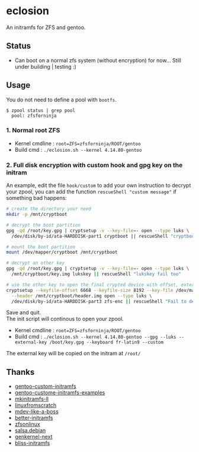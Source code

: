 # eclosion
An initramfs for ZFS and gentoo. 

## Status
+ Can boot on a normal zfs system (without encryption) for now...
Still under building | testing :)

## Usage

You do not need to define a pool with `bootfs`.

    $ zpool status | grep pool
      pool: zfsforninja

### 1. Normal root ZFS

+ Kernel cmdline : ` root=ZFS=zfsforninja/ROOT/gentoo `
+ Build cmd : ` ./eclosion.sh --kernel 4.14.80-gentoo `
### 2. Full disk encryption with custom hook and gpg key on the initram

An example, edit the file `hook/custom` to add your own instruction to decrypt your zpool, you can add the function `rescueShell "custom message"` if something bad happens:

```sh
# create the directory your need
mkdir -p /mnt/cryptboot

# decrypt the boot partition
gpg -qd /root/key.gpg | cryptsetup -v --key-file=- open --type luks \
  /dev/disk/by-id/ata-HARDDISK-part1 cryptboot || rescueShell "cryptboot fail to mount"

# mount the boot partition
mount /dev/mapper/cryptboot /mnt/cryptboot

# decrypt an other key
gpg -qd /root/key.gpg | cryptsetup -v --key-file=- open --type luks \
  /mnt/cryptboot/key.img lukskey || rescueShell "lukskey fail too"

# use the other key to open the final crypted device with offset, external header, etc...
cryptsetup --keyfile-offset 6668 --keyfile-size 8192 --key-file /dev/mapper/lukskey \
  --header /mnt/cryptboot/header.img open --type luks \
  /dev/disk/by-id/ata-HARDDISK-part3 zfs-enc || rescueShell "Fail to decrypt zfs-enc"
```
Save and quit.  
The init script will continous to open your zpool.

+ Kernel cmdline : ` root=ZFS=zfsforninja/ROOT/gentoo `
+ Build cmd : ` ./eclosion.sh --kernel 4.14.80-gentoo --gpg --luks --external-key /boot/key.gpg --keyboard fr-latin9 --custom `

The external key will be copied on the initram at `/root/`

## Thanks
+ [gentoo-custom-initramfs](https://wiki.gentoo.org/wiki/Custom_Initramfs)
+ [gentoo-custome-initramfs-examples](https://wiki.gentoo.org/wiki/Custom_Initramfs/Examples)
+ [mkinitramfs-ll](https://github.com/tokiclover/mkinitramfs-ll)
+ [linuxfromscratch](http://www.linuxfromscratch.org/blfs/view/svn/postlfs/initramfs.html)
+ [mdev-like-a-boss](https://github.com/slashbeast/mdev-like-a-boss)
+ [better-initramfs](https://github.com/slashbeast/better-initramfs)
+ [zfsonlinux](https://github.com/zfsonlinux/zfs/tree/master/contrib/initramfs)
+ [salsa.debian](https://salsa.debian.org/systemd-team/systemd/tree/master/debian/extra/initramfs-tools)
+ [genkernel-next](https://github.com/Sabayon/genkernel-next)
+ [bliss-initramfs](https://github.com/fearedbliss/bliss-initramfs)
